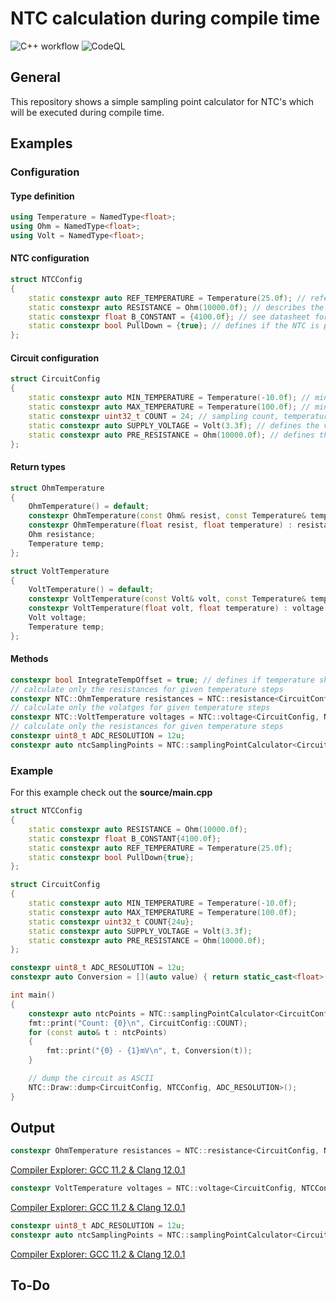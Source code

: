 # NTC calculation during compile time

![C++ workflow](https://github.com/StephanKa/ntc_sample_calculator/actions/workflows/build_cmake.yml/badge.svg)
![CodeQL](https://github.com/StephanKa/ntc_sample_calculator/workflows/CodeQL/badge.svg)

## General

This repository shows a simple sampling point calculator for NTC's which will be executed during compile time.

## Examples

### Configuration

#### Type definition

```c++
using Temperature = NamedType<float>;
using Ohm = NamedType<float>;
using Volt = NamedType<float>;
```

#### NTC configuration

```c++
struct NTCConfig
{
    static constexpr auto REF_TEMPERATURE = Temperature(25.0f); // reference temperature (see datasheet)
    static constexpr auto RESISTANCE = Ohm(10000.0f); // describes the NTC at defined REF_TEMPERATURE
    static constexpr float B_CONSTANT = {4100.0f}; // see datasheet for beta constant
    static constexpr bool PullDown = {true}; // defines if the NTC is pull-up <false> or pull-down <true>
};
```

#### Circuit configuration

```c++
struct CircuitConfig
{
    static constexpr auto MIN_TEMPERATURE = Temperature(-10.0f); // minimum temperature for sampling points
    static constexpr auto MAX_TEMPERATURE = Temperature(100.0f); // minimum temperature for sampling points
    static constexpr uint32_t COUNT = 24; // sampling count, temperature steps will be automatically calculated
    static constexpr auto SUPPLY_VOLTAGE = Volt(3.3f); // defines the voltage given
    static constexpr auto PRE_RESISTANCE = Ohm(10000.0f); // defines the preseries resistor
};

```

#### Return types

```c++
struct OhmTemperature
{
    OhmTemperature() = default;
    constexpr OhmTemperature(const Ohm& resist, const Temperature& temperature) : resistance(resist()), temp(temperature()){};
    constexpr OhmTemperature(float resist, float temperature) : resistance(resist), temp(temperature){};
    Ohm resistance;
    Temperature temp;
};

struct VoltTemperature
{
    VoltTemperature() = default;
    constexpr VoltTemperature(const Volt& volt, const Temperature& temperature) : voltage(volt()), temp(temperature()){};
    constexpr VoltTemperature(float volt, float temperature) : voltage(volt), temp(temperature){};
    Volt voltage;
    Temperature temp;
};
```

#### Methods

```c++
constexpr bool IntegrateTempOffset = true; // defines if temperature shall be compensated to K or leave a °C
// calculate only the resistances for given temperature steps
constexpr NTC::OhmTemperature resistances = NTC::resistance<CircuitConfig, NTCConfig, IntegrateTempOffset>();
// calculate only the volatges for given temperature steps
constexpr NTC::VoltTemperature voltages = NTC::voltage<CircuitConfig, NTCConfig>();
// calculate only the resistances for given temperature steps
constexpr uint8_t ADC_RESOLUTION = 12u;
constexpr auto ntcSamplingPoints = NTC::samplingPointCalculator<CircuitConfig, NTCConfig, ADC_RESOLUTION>();
```

### Example

For this example check out the **source/main.cpp**

```c++
struct NTCConfig
{
    static constexpr auto RESISTANCE = Ohm(10000.0f);
    static constexpr float B_CONSTANT{4100.0f};
    static constexpr auto REF_TEMPERATURE = Temperature(25.0f);
    static constexpr bool PullDown{true};
};

struct CircuitConfig
{
    static constexpr auto MIN_TEMPERATURE = Temperature(-10.0f);
    static constexpr auto MAX_TEMPERATURE = Temperature(100.0f);
    static constexpr uint32_t COUNT{24u};
    static constexpr auto SUPPLY_VOLTAGE = Volt(3.3f);
    static constexpr auto PRE_RESISTANCE = Ohm(10000.0f);
};

constexpr uint8_t ADC_RESOLUTION = 12u;
constexpr auto Conversion = [](auto value) { return static_cast<float>(value) * CircuitConfig::SUPPLY_VOLTAGE() * 1000.0f / Math::pow(2, ADC_RESOLUTION); };

int main()
{
    constexpr auto ntcPoints = NTC::samplingPointCalculator<CircuitConfig, NTCConfig, ADC_RESOLUTION>();
    fmt::print("Count: {0}\n", CircuitConfig::COUNT);
    for (const auto& t : ntcPoints)
    {
        fmt::print("{0} - {1}mV\n", t, Conversion(t));
    }

    // dump the circuit as ASCII
    NTC::Draw::dump<CircuitConfig, NTCConfig, ADC_RESOLUTION>();
}

```

## Output

```c++
constexpr OhmTemperature resistances = NTC::resistance<CircuitConfig, NTCConfig, IntegrateTempOffset>();
```

[Compiler Explorer: GCC 11.2 & Clang 12.0.1](https://godbolt.org/z/PGxqnM196)

```c++
constexpr VoltTemperature voltages = NTC::voltage<CircuitConfig, NTCConfig>();
```

[Compiler Explorer: GCC 11.2 & Clang 12.0.1](https://godbolt.org/z/479coovdd)

```c++
constexpr uint8_t ADC_RESOLUTION = 12u;
constexpr auto ntcSamplingPoints = NTC::samplingPointCalculator<CircuitConfig, NTCConfig, ADC_RESOLUTION>();
```

[Compiler Explorer: GCC 11.2 & Clang 12.0.1](https://godbolt.org/z/aT6GY7K1Y)

## To-Do
